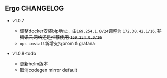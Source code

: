 ## Ergo CHANGELOG

- v1.0.7
    - 调整docker安装bip地址，由`169.254.1.0/24`调整为 `172.30.42.1/16`, <del>非腾讯云网络还是推荐使用 `169.254.0.0/16`</del>
    - `ops install`新增支持prom & grafana

- v1.0.8-todo
    - 更新helm版本
    - 取消codegen mirror default